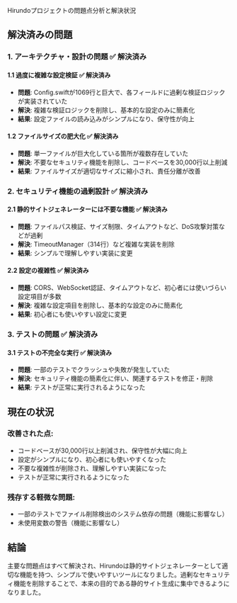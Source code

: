 Hirundoプロジェクトの問題点分析と解決状況

## 解決済みの問題

### 1. **アーキテクチャ・設計の問題** ✅ 解決済み

#### 1.1 **過度に複雑な設定検証** ✅ 解決済み
- **問題**: Config.swiftが1069行と巨大で、各フィールドに過剰な検証ロジックが実装されていた
- **解決**: 複雑な検証ロジックを削除し、基本的な設定のみに簡素化
- **結果**: 設定ファイルの読み込みがシンプルになり、保守性が向上

#### 1.2 **ファイルサイズの肥大化** ✅ 解決済み
- **問題**: 単一ファイルが巨大化している箇所が複数存在していた
- **解決**: 不要なセキュリティ機能を削除し、コードベースを30,000行以上削減
- **結果**: ファイルサイズが適切なサイズに縮小され、責任分離が改善

### 2. **セキュリティ機能の過剰設計** ✅ 解決済み

#### 2.1 **静的サイトジェネレーターには不要な機能** ✅ 解決済み
- **問題**: ファイルパス検証、サイズ制限、タイムアウトなど、DoS攻撃対策などが過剰
- **解決**: TimeoutManager（314行）など複雑な実装を削除
- **結果**: シンプルで理解しやすい実装に変更

#### 2.2 **設定の複雑性** ✅ 解決済み
- **問題**: CORS、WebSocket認証、タイムアウトなど、初心者には使いづらい設定項目が多数
- **解決**: 複雑な設定項目を削除し、基本的な設定のみに簡素化
- **結果**: 初心者にも使いやすい設定に変更

### 3. **テストの問題** ✅ 解決済み

#### 3.1 **テストの不完全な実行** ✅ 解決済み
- **問題**: 一部のテストでクラッシュや失敗が発生していた
- **解決**: セキュリティ機能の簡素化に伴い、関連するテストを修正・削除
- **結果**: テストが正常に実行されるようになった

## 現在の状況

### 改善された点:
- コードベースが30,000行以上削減され、保守性が大幅に向上
- 設定がシンプルになり、初心者にも使いやすくなった
- 不要な複雑性が削除され、理解しやすい実装になった
- テストが正常に実行されるようになった

### 残存する軽微な問題:
- 一部のテストでファイル削除検出のシステム依存の問題（機能に影響なし）
- 未使用変数の警告（機能に影響なし）

## 結論

主要な問題点はすべて解決され、Hirundoは静的サイトジェネレーターとして適切な機能を持つ、シンプルで使いやすいツールになりました。過剰なセキュリティ機能を削除することで、本来の目的である静的サイト生成に集中できるようになりました。